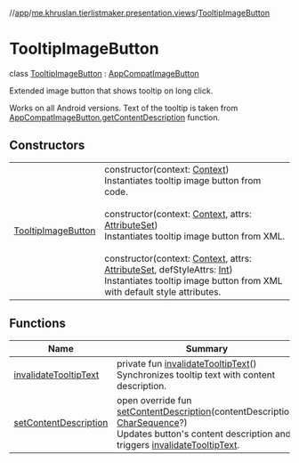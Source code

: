 //[app](../../../index.md)/[me.khruslan.tierlistmaker.presentation.views](../index.md)/[TooltipImageButton](index.md)

# TooltipImageButton

class [TooltipImageButton](index.md) : [AppCompatImageButton](https://developer.android.com/reference/kotlin/androidx/appcompat/widget/AppCompatImageButton.html)

Extended image button that shows tooltip on long click.

Works on all Android versions. Text of the tooltip is taken from [AppCompatImageButton.getContentDescription](https://developer.android.com/reference/kotlin/androidx/appcompat/widget/AppCompatImageButton.html#getcontentdescription) function.

## Constructors

| | |
|---|---|
| [TooltipImageButton](-tooltip-image-button.md) | constructor(context: [Context](https://developer.android.com/reference/kotlin/android/content/Context.html))<br>Instantiates tooltip image button from code.<br><br>constructor(context: [Context](https://developer.android.com/reference/kotlin/android/content/Context.html), attrs: [AttributeSet](https://developer.android.com/reference/kotlin/android/util/AttributeSet.html))<br>Instantiates tooltip image button from XML.<br><br>constructor(context: [Context](https://developer.android.com/reference/kotlin/android/content/Context.html), attrs: [AttributeSet](https://developer.android.com/reference/kotlin/android/util/AttributeSet.html), defStyleAttrs: [Int](https://kotlinlang.org/api/latest/jvm/stdlib/kotlin/-int/index.html))<br>Instantiates tooltip image button from XML with default style attributes. |

## Functions

| Name | Summary |
|---|---|
| [invalidateTooltipText](invalidate-tooltip-text.md) | private fun [invalidateTooltipText](invalidate-tooltip-text.md)()<br>Synchronizes tooltip text with content description. |
| [setContentDescription](set-content-description.md) | open override fun [setContentDescription](set-content-description.md)(contentDescription: [CharSequence](https://kotlinlang.org/api/latest/jvm/stdlib/kotlin/-char-sequence/index.html)?)<br>Updates button's content description and triggers [invalidateTooltipText](invalidate-tooltip-text.md). |
